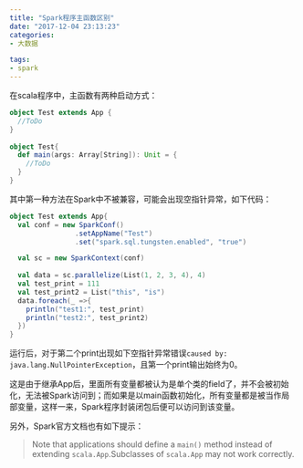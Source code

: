 ```yaml
---
title: "Spark程序主函数区别"
date: "2017-12-04 23:13:23"
categories:
- 大数据

tags: 
- spark
---
```


在scala程序中，主函数有两种启动方式：
``` scala
object Test extends App {
  //ToDo
}
 
object Test{
  def main(args: Array[String]): Unit = {
    //ToDo
  }
}
```
<!-- more -->
其中第一种方法在Spark中不被兼容，可能会出现空指针异常，如下代码：

```Scala
object Test extends App{
  val conf = new SparkConf()
                .setAppName("Test")
                .set("spark.sql.tungsten.enabled", "true")

  val sc = new SparkContext(conf)
  
  val data = sc.parallelize(List(1, 2, 3, 4), 4)
  val test_print = 111
  val test_print2 = List("this", "is")
  data.foreach(_ =>{
    println("test1:", test_print)
    println("test2:", test_print2)
  })
}
```

运行后，对于第二个print出现如下空指针异常错误`caused by: java.lang.NullPointerException`，且第一个print输出始终为0。

这是由于继承App后，里面所有变量都被认为是单个类的field了，并不会被初始化，无法被Spark访问到；而如果是以main函数初始化，所有变量都是被当作局部变量，这样一来，Spark程序封装闭包后便可以访问到该变量。

另外，Spark官方文档也有如下提示：

> Note that applications should define a `main()` method instead of extending `scala.App`.Subclasses of `scala.App` may not work correctly.











